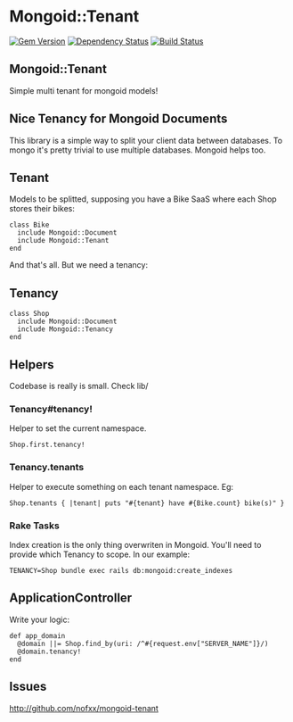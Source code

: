 Mongoid::Tenant
===============

[![Gem Version](https://badge.fury.io/rb/mongoid-tenant.png)](http://badge.fury.io/rb/mongoid-tenant)
[![Dependency Status](https://gemnasium.com/nofxx/mongoid-tenant.svg)](https://gemnasium.com/nofxx/mongoid-tenant)
[![Build Status](https://secure.travis-ci.org/nofxx/mongoid-tenant.png)](http://travis-ci.org/nofxx/mongoid-tenant)

## Mongoid::Tenant

Simple multi tenant for mongoid models!


## Nice Tenancy for Mongoid Documents

This library is a simple way to split your client data between databases.
To mongo it's pretty trivial to use multiple databases. Mongoid helps too.

## Tenant

Models to be splitted, supposing you have a Bike SaaS where each Shop stores
their bikes:

```
class Bike
  include Mongoid::Document
  include Mongoid::Tenant
end
```

And that's all. But we need a tenancy:

## Tenancy

```
class Shop
  include Mongoid::Document
  include Mongoid::Tenancy
end
```


## Helpers


Codebase is really is small. Check lib/

### Tenancy#tenancy!

Helper to set the current namespace.

```
Shop.first.tenancy!
```

### Tenancy.tenants

Helper to execute something on each tenant namespace. Eg:

```
Shop.tenants { |tenant| puts "#{tenant} have #{Bike.count} bike(s)" }
```


### Rake Tasks

Index creation is the only thing overwriten in Mongoid.
You'll need to provide which Tenancy to scope. In our example:

```
TENANCY=Shop bundle exec rails db:mongoid:create_indexes
```

## ApplicationController

Write your logic:

```
def app_domain
  @domain ||= Shop.find_by(uri: /^#{request.env["SERVER_NAME"]}/)
  @domain.tenancy!
end
```


## Issues


http://github.com/nofxx/mongoid-tenant
